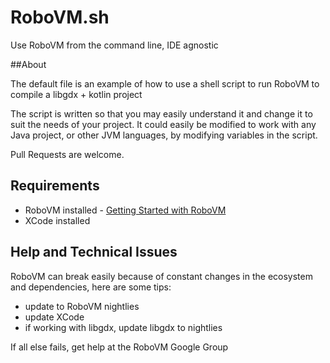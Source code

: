 RoboVM.sh
=========

Use RoboVM from the command line, IDE agnostic

##About

The default file is an example of how to use a shell script to run RoboVM to compile a libgdx + kotlin project

The script is written so that you may easily understand it and change it to suit the needs of your project.
It could easily be modified to work with any Java project, or other JVM languages, by modifying variables in the script.

Pull Requests are welcome.

## Requirements
- RoboVM installed - [Getting Started with RoboVM](http://www.robovm.org/docs)
- XCode installed

## Help and Technical Issues
RoboVM can break easily because of constant changes in the ecosystem and dependencies, here are some tips:
- update to RoboVM nightlies
- update XCode
- if working with libgdx, update libgdx to nightlies

If all else fails, get help at the RoboVM Google Group
